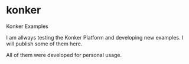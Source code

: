# konker
Konker Examples

I am allways testing the Konker Platform and developing new examples. I will publish some of them here.

All of them were developed for personal usage.

